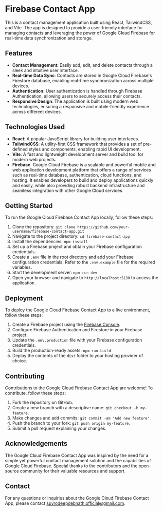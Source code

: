 # Firebase Contact App

This is a contact management application built using React, TailwindCSS, and Vite. The app is designed to provide a user-friendly interface for managing contacts and leveraging the power of Google Cloud Firebase for real-time data synchronization and storage.

## Features

- **Contact Management**: Easily add, edit, and delete contacts through a sleek and intuitive user interface.
- **Real-time Data Sync**: Contacts are stored in Google Cloud Firebase's Firestore database, enabling real-time synchronization across multiple devices.
- **Authentication**: User authentication is handled through Firebase Authentication, allowing users to securely access their contacts.
- **Responsive Design**: The application is built using modern web technologies, ensuring a responsive and mobile-friendly experience across different devices.

## Technologies Used

- **React**: A popular JavaScript library for building user interfaces.
- **TailwindCSS**: A utility-first CSS framework that provides a set of pre-defined styles and components, enabling rapid UI development.
- **Vite**: A fast and lightweight development server and build tool for modern web projects.
- **Firebase**: Google Cloud Firebase is a scalable and powerful mobile and web application development platform that offers a range of services such as real-time database, authentication, cloud functions, and hosting. It enables developers to build and deploy applications quickly and easily, while also providing robust backend infrastructure and seamless integration with other Google Cloud services.

## Getting Started

To run the Google Cloud Firebase Contact App locally, follow these steps:

1. Clone the repository: `git clone https://github.com/your-username/firebase-contact-app.git`
2. Navigate to the project directory: `cd firebase-contact-app`
3. Install the dependencies: `npm install`
4. Set up a Firebase project and obtain your Firebase configuration credentials.
5. Create a `.env` file in the root directory and add your Firebase configuration credentials. Refer to the `.env.example` file for the required variables.
6. Start the development server: `npm run dev`
7. Open your browser and navigate to `http://localhost:5130` to access the application.

## Deployment

To deploy the Google Cloud Firebase Contact App to a live environment, follow these steps:

1. Create a Firebase project using the [Firebase Console](https://console.firebase.google.com).
2. Configure Firebase Authentication and Firestore in your Firebase project.
3. Update the `.env.production` file with your Firebase configuration credentials.
4. Build the production-ready assets: `npm run build`
5. Deploy the contents of the `dist` folder to your hosting provider of choice.

## Contributing

Contributions to the Google Cloud Firebase Contact App are welcome! To contribute, follow these steps:

1. Fork the repository on GitHub.
2. Create a new branch with a descriptive name: `git checkout -b my-feature`.
3. Make changes and add commits: `git commit -am 'Add new feature'`.
4. Push the branch to your fork: `git push origin my-feature`.
5. Submit a pull request explaining your changes.

## Acknowledgements

The Google Cloud Firebase Contact App was inspired by the need for a simple yet powerful contact management solution and the capabilities of Google Cloud Firebase. Special thanks to the contributors and the open-source community for their valuable resources and support.

## Contact

For any questions or inquiries about the Google Cloud Firebase Contact App, please contact [suvrodeepdebnath.official@gmail.com](mailto:suvrodeepdebnath.official@gmail.com).
